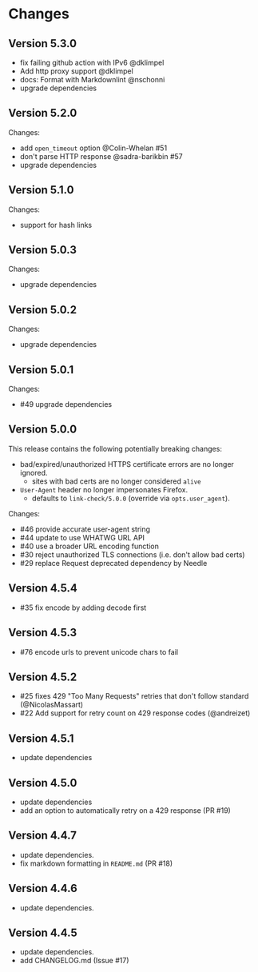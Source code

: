 # Changes

## Version 5.3.0

* fix failing github action with IPv6 @dklimpel
* Add http proxy support @dklimpel
* docs: Format with Markdownlint @nschonni
* upgrade dependencies

## Version 5.2.0

Changes:

* add `open_timeout` option @Colin-Whelan #51
* don't parse HTTP response @sadra-barikbin #57
* upgrade dependencies

## Version 5.1.0

Changes:

* support for hash links

## Version 5.0.3

Changes:

* upgrade dependencies

## Version 5.0.2

Changes:

* upgrade dependencies

## Version 5.0.1

Changes:

* #49 upgrade dependencies

## Version 5.0.0

This release contains the following potentially breaking changes:

* bad/expired/unauthorized HTTPS certificate errors are no longer ignored.
  * sites with bad certs are no longer considered `alive`
* `User-Agent` header no longer impersonates Firefox.
  * defaults to `link-check/5.0.0` (override via `opts.user_agent`).

Changes:

* #46 provide accurate user-agent string
* #44 update to use WHATWG URL API
* #40 use a broader URL encoding function
* #30 reject unauthorized TLS connections (i.e. don't allow bad certs)
* #29 replace Request deprecated dependency by Needle

## Version 4.5.4

* #35 fix encode by adding decode first

## Version 4.5.3

* #76 encode urls to prevent unicode chars to fail

## Version 4.5.2

* #25 fixes 429 "Too Many Requests" retries that don't follow standard (@NicolasMassart)
* #22 Add support for retry count on 429 response codes (@andreizet)

## Version 4.5.1

* update dependencies

## Version 4.5.0

* update dependencies
* add an option to automatically retry on a 429 response (PR #19)

## Version 4.4.7

* update dependencies.
* fix markdown formatting in `README.md` (PR #18)

## Version 4.4.6

* update dependencies.

## Version 4.4.5

* update dependencies.
* add CHANGELOG.md (Issue #17)
